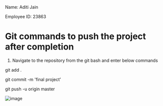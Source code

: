 Name:  Aditi Jain

Employee ID:  23863



Git commands to push the project after completion
=======================================
1. Navigate to the repository from the git bash and enter below commands

git add .

git commit -m 'final project'

git push -u origin master

![image](https://github.com/thisisjain/java-assignment-1/assets/71402488/e8a2b4c4-791d-4dde-9ce3-def5282bea5d)

